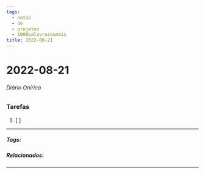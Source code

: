 ```yaml
---
tags:
  - notas
  - de
  - projetos
  - 1000palavrasoumais
title: 2022-08-21  
---
```


# 2022-08-21  

###### Diário Onírico

>

### Tarefas

1. [ ]  

---

##### Tags:

##### Relacionados: 

---

> 
